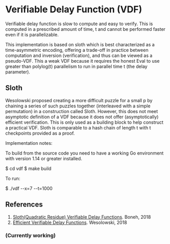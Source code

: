 # Verifiable Delay Function (VDF) 

Verifiable delay function is slow to compute and easy to verify. This is computed in a prescribed amount of time, t and 
cannot be performed faster even if it is parallelizable.

This implementation is based on sloth which is best characterized as a time-asymmetric encoding, offering a trade-off
in practice between computation and inversion (verification), and thus can be viewed as a pseudo-VDF. This a weak
VDF because it requires the honest Eval to use greater than polylog(t) parallelism to run 
in parallel time t (the delay parameter).

## Sloth

Wesolowski proposed creating a more difficult puzzle for a small p by chaining a series of such puzzles together
(interleaved with a simple permutation) in a construction called Sloth. However, this does not meet asymptotic definition
of a VDF because it does not offer (asymptotically) efficient verification. This is only used as a building block 
to help construct a practical VDF. Sloth is comparable to a hash chain of length t with t checkpoints provided as a proof.

Implementation notes:

To build from the source code you need to have a working Go environment with version 1.14 or greater installed.

 $ cd vdf
 $ make build

To run: 

 $ ./vdf --x=7 --t=1000
## References
1. [Sloth(Quadratic Residue) Verifiable Delay Functions](https://eprint.iacr.org/2018/601.pdf). Boneh, 2018
2. [Efficient Verifiable Delay Functions](https://eprint.iacr.org/2018/623.pdf). Wesolowski, 2018

### (Currently working)
